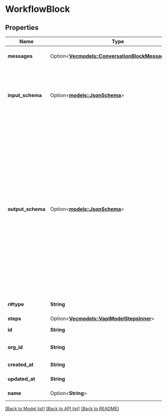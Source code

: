 # WorkflowBlock

## Properties

Name | Type | Description | Notes
------------ | ------------- | ------------- | -------------
**messages** | Option<[**Vec<models::ConversationBlockMessagesInner>**](ConversationBlock_messages_inner.md)> | These are the pre-configured messages that will be spoken to the user while the block is running. | [optional]
**input_schema** | Option<[**models::JsonSchema**](JsonSchema.md)> | This is the input schema for the block. This is the input the block needs to run. It's given to the block as `steps[0].input`  These are accessible as variables: - ({{input.propertyName}}) in context of the block execution (step) - ({{stepName.input.propertyName}}) in context of the workflow | [optional]
**output_schema** | Option<[**models::JsonSchema**](JsonSchema.md)> | This is the output schema for the block. This is the output the block will return to the workflow (`{{stepName.output}}`).  These are accessible as variables: - ({{output.propertyName}}) in context of the block execution (step) - ({{stepName.output.propertyName}}) in context of the workflow (read caveat #1) - ({{blockName.output.propertyName}}) in context of the workflow (read caveat #2)  Caveats: 1. a workflow can execute a step multiple times. example, if a loop is used in the graph. {{stepName.output.propertyName}} will reference the latest usage of the step. 2. a workflow can execute a block multiple times. example, if a step is called multiple times or if a block is used in multiple steps. {{blockName.output.propertyName}} will reference the latest usage of the block. this liquid variable is just provided for convenience when creating blocks outside of a workflow with steps. | [optional]
**r#type** | **String** | This creates a workflow which can contain any number of steps (block executions). | 
**steps** | Option<[**Vec<models::VapiModelStepsInner>**](VapiModel_steps_inner.md)> | These are the steps in the workflow. | [optional]
**id** | **String** | This is the unique identifier for the block. | 
**org_id** | **String** | This is the unique identifier for the organization that this block belongs to. | 
**created_at** | **String** | This is the ISO 8601 date-time string of when the block was created. | 
**updated_at** | **String** | This is the ISO 8601 date-time string of when the block was last updated. | 
**name** | Option<**String**> | This is the name of the block. This is just for your reference. | [optional]

[[Back to Model list]](../README.md#documentation-for-models) [[Back to API list]](../README.md#documentation-for-api-endpoints) [[Back to README]](../README.md)


